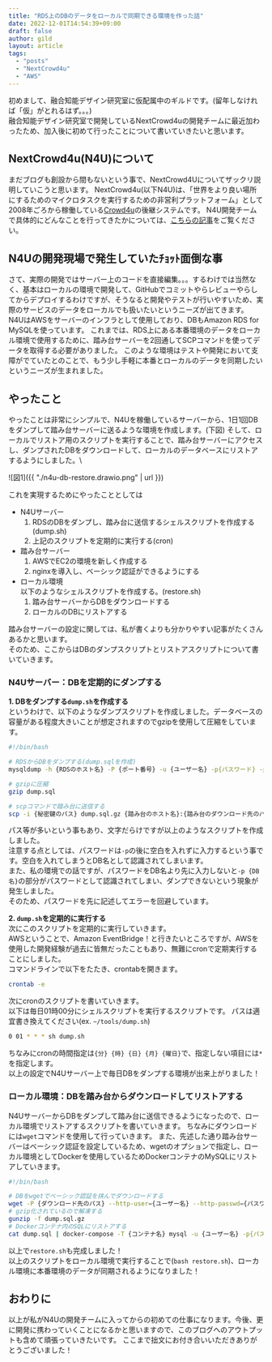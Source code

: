 ```yaml
---
title: "RDS上のDBのデータをローカルで同期できる環境を作った話"
date: 2022-12-01T14:54:39+09:00
draft: false
author: gild
layout: article
tags: 
  - "posts"
  - "NextCrowd4u"
  - "AWS"
---
```


初めまして、融合知能デザイン研究室に仮配属中のギルドです。(留年しなければ「仮」がとれるはず。。。)\
融合知能デザイン研究室で開発しているNextCrowd4uの開発チームに最近加わったため、加入後に初めて行ったことについて書いていきたいと思います。

## NextCrowd4u(N4U)について

まだブログも創設から間もないという事で、NextCrowd4Uについてザックリ説明していこうと思います。
NextCrowd4u(以下N4U)は、「世界をより良い場所にするためのマイクロタスクを実行するための非営利プラットフォーム」として2008年ごろから稼働している[Crowd4u](https://crowd4u.org/ja/)の後継システムです。
N4U開発チームで具体的にどんなことを行ってきたかについては、[こちらの記事](../2022-11-30-intro/)をご覧ください。

## N4Uの開発現場で発生していたﾁｮｯﾄ面倒な事

さて、実際の開発ではサーバー上のコードを直接編集。。。するわけでは当然なく、基本はローカルの環境で開発して、GitHubでコミットやらレビューやらしてからデプロイするわけですが、そうなると開発やテストが行いやすいため、実際のサービスのデータをローカルでも扱いたいというニーズが出てきます。
N4UはAWSをサーバーのインフラとして使用しており、DBもAmazon RDS for MySQLを使っています。
これまでは、RDS上にある本番環境のデータをローカル環境で使用するために、踏み台サーバーを2回通してSCPコマンドを使ってデータを取得する必要がありました。
このような環境はテストや開発において支障がでていたとのことで、もう少し手軽に本番とローカルのデータを同期したいというニーズが生まれました。

## やったこと

やったことは非常にシンプルで、N4Uを稼働しているサーバーから、1日1回DBをダンプして踏み台サーバーに送るような環境を作成します。(下図)
そして、ローカルでリストア用のスクリプトを実行することで、踏み台サーバーにアクセスし、ダンプされたDBをダウンロードして、ローカルのデータベースにリストアするようにしました。\

![図1]({{ "./n4u-db-restore.drawio.png" | url }})

これを実現するためにやったこととしては
- N4Uサーバー
    1. RDSのDBをダンプし、踏み台に送信するシェルスクリプトを作成する(dump.sh)
    2. 上記のスクリプトを定期的に実行する(cron)
- 踏み台サーバー
    1. AWSでEC2の環境を新しく作成する
    2. nginxを導入し、ベーシック認証ができるようにする
- ローカル環境 \
    以下のようなシェルスクリプトを作成する。(restore.sh)
    1. 踏み台サーバーからDBをダウンロードする
    2. ローカルのDBにリストアする

踏み台サーバーの設定に関しては、私が書くよりも分かりやすい記事がたくさんあるかと思います。\
そのため、ここからはDBのダンプスクリプトとリストアスクリプトについて書いていきます。

### N4Uサーバー：DBを定期的にダンプする
**1. DBをダンプする`dump.sh`を作成する**\
というわけで、以下のようなダンプスクリプトを作成しました。データベースの容量がある程度大きいことが想定されますのでgzipを使用して圧縮をしています。

```bash {linenos=true, linenostart=1, name="dump.sh"}
#!/bin/bash

# RDSからDBをダンプする(dump.sqlを作成)
mysqldump -h {RDSのホスト名} -P {ポート番号} -u {ユーザー名} -p{パスワード} -p {DB名} > dump.sql

# gzipに圧縮
gzip dump.sql

# scpコマンドで踏み台に送信する
scp -i {秘密鍵のパス} dump.sql.gz {踏み台のホスト名}:{踏み台のダウンロード先のパス}
```
パス等が多いという事もあり、文字だらけですが以上のようなスクリプトを作成しました。\
注意する点としては、パスワードは`-p`の後に空白を入れずに入力するという事です。空白を入れてしまうとDB名として認識されてしまいます。\
また、私の環境での話ですが、パスワードをDB名より先に入力しないと`-p {DB名}`の部分がパスワードとして認識されてしまい、ダンプできないという現象が発生しました。\
そのため、パスワードを先に記述してエラーを回避しています。

**2. `dump.sh`を定期的に実行する**\
次にこのスクリプトを定期的に実行していきます。\
AWSということで、Amazon EventBridge！と行きたいところですが、AWSを使用した開発経験が過去に皆無だったこともあり、無難にcronで定期実行することにしました。\
コマンドラインで以下をたたき、crontabを開きます。
```bash {linenos=true, linenostart=1}
crontab -e
```
次にcronのスクリプトを書いていきます。\
以下は毎日01時00分にシェルスクリプトを実行するスクリプトです。
パスは適宜書き換えてください(ex. `~/tools/dump.sh`)
```bash {linenos=true, linenostart=1}
0 01 * * * sh dump.sh
```
ちなみにcronの時間指定は`{分} {時} {日} {月} {曜日}`で、指定しない項目には`*`を指定します。\
以上の設定でN4Uサーバー上で毎日DBをダンプする環境が出来上がりました！

### ローカル環境：DBを踏み台からダウンロードしてリストアする
N4UサーバーからDBをダンプして踏み台に送信できるようになったので、ローカル環境でリストアするスクリプトを書いていきます。
ちなみにダウンロードには`wget`コマンドを使用して行っていきます。
また、先述した通り踏み台サーバーはベーシック認証を設定しているため、wgetのオプションで指定し、ローカル環境としてDockerを使用しているためDockerコンテナのMySQLにリストアしていきます。
```bash {linenos=true, linenostart=1, name="restore.sh"}
#!/bin/bash

# DBをwgetでベーシック認証を挟んでダウンロードする
wget -P {ダウンロード先のパス} --http-user={ユーザー名} --http-passwd={パスワード} http://{踏み台のIPアドレス}:{ポート番号}/dump.sql.gz
# gzip化されているので解凍する
gunzip -f dump.sql.gz
# Dockerコンテナ内のSQLにリストアする
cat dump.sql | docker-compose -T {コンテナ名} mysql -u {ユーザー名} -p{パスワード} -p {DB名}
```
以上で`restore.sh`も完成しました！\
以上のスクリプトをローカル環境で実行することで(`bash restore.sh`)、ローカル環境に本番環境のデータが同期されるようになりました！

## おわりに
以上が私がN4Uの開発チームに入ってからの初めての仕事になります。今後、更に開発に携わっていくことになるかと思いますので、このブログへのアウトプットも含めて頑張っていきたいです。
ここまで拙文にお付き合いいただきありがとうございました！